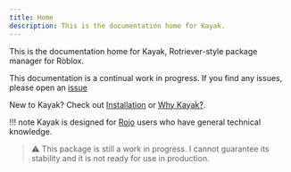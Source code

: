 ```yaml
---
title: Home
description: This is the documentation home for Kayak.
---
```


This is the documentation home for Kayak, Rotriever-style package manager for Roblox.

This documentation is a continual work in progress. If you find any issues, please open an
[issue](https://github.com/elliottlmz/kayak/issues)

New to Kayak? Check out [Installation](/installation) or [Why Kayak?](/why-kayak).

!!! note
    Kayak is designed for [Rojo](https://rojo.space) users who have general technical knowledge.

> ⚠ This package is still a work in progress. I cannot guarantee its stability and it is not ready for use in production.
